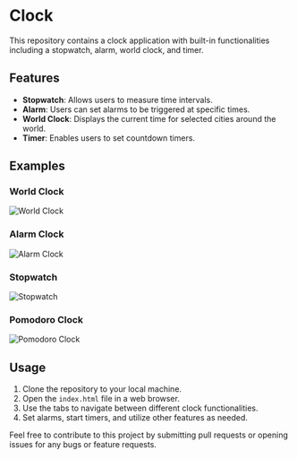# Clock

This repository contains a clock application with built-in functionalities including a stopwatch, alarm, world clock, and timer.

## Features
- **Stopwatch**: Allows users to measure time intervals.
- **Alarm**: Users can set alarms to be triggered at specific times.
- **World Clock**: Displays the current time for selected cities around the world.
- **Timer**: Enables users to set countdown timers.

## Examples

### World Clock
![World Clock](https://github.com/Sudhanshu-Ambastha/Clock/assets/135802131/bf4d8119-235c-4979-b642-7ce8d90467e5)

### Alarm Clock
![Alarm Clock](https://github.com/Sudhanshu-Ambastha/Clock/assets/135802131/9cdb3801-fc8f-4e32-86f0-8b3e2a0beba3)

### Stopwatch
![Stopwatch](https://github.com/Sudhanshu-Ambastha/Clock/assets/135802131/2ed0ce2c-f07e-488b-8cf6-1f5446df030f)

### Pomodoro Clock
![Pomodoro Clock](https://github.com/Sudhanshu-Ambastha/Clock/assets/135802131/6070994b-7c0d-4fff-bdab-bda5450bb26d)

## Usage
1. Clone the repository to your local machine.
2. Open the `index.html` file in a web browser.
3. Use the tabs to navigate between different clock functionalities.
4. Set alarms, start timers, and utilize other features as needed.

Feel free to contribute to this project by submitting pull requests or opening issues for any bugs or feature requests.
